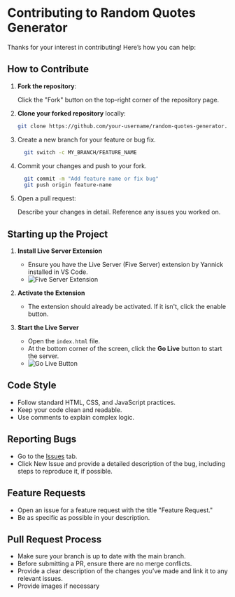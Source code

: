 # Contributing to Random Quotes Generator

Thanks for your interest in contributing! Here’s how you can help:

## How to Contribute
1. **Fork the repository**:
  
   Click the "Fork" button on the top-right corner of the repository page.
2. **Clone your forked repository** locally:
   ```sh
   git clone https://github.com/your-username/random-quotes-generator.git
   ```
3. Create a new branch for your feature or bug fix.
   ```sh
     git switch -c MY_BRANCH/FEATURE_NAME
   ```
4. Commit your changes and push to your fork.
   ```sh
     git commit -m "Add feature name or fix bug"
     git push origin feature-name
    ```
5. Open a pull request:

   Describe your changes in detail. Reference any issues you worked on.

## Starting up the Project

1. **Install Live Server Extension**
   - Ensure you have the Live Server (Five Server) extension by Yannick installed in VS Code.
   - ![Five Server Extension](/assets/images/five-server.png)

2. **Activate the Extension**
   - The extension should already be activated. If it isn't, click the enable button.

3. **Start the Live Server**
   - Open the `index.html` file.
   - At the bottom corner of the screen, click the **Go Live** button to start the server.
   - ![Go Live Button](/assets/images/bottom-live-server.png)

## Code Style
- Follow standard HTML, CSS, and JavaScript practices.
- Keep your code clean and readable.
- Use comments to explain complex logic.

## Reporting Bugs
- Go to the [Issues](https://github.com/DanonymousCoder/Random-quotes-generator/issues) tab.
- Click New Issue and provide a detailed description of the bug, including steps to reproduce it, if possible.

## Feature Requests
- Open an issue for a feature request with the title "Feature Request."
- Be as specific as possible in your description.

## Pull Request Process
- Make sure your branch is up to date with the main branch.
- Before submitting a PR, ensure there are no merge conflicts.
- Provide a clear description of the changes you’ve made and link it to any relevant issues.
- Provide images if necessary
